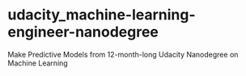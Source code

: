 # udacity_machine-learning-engineer-nanodegree
Make Predictive Models from 12-month-long Udacity Nanodegree on Machine Learning
